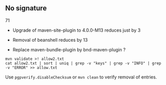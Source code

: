 ## No signature

71

* Upgrade of maven-site-plugin to 4.0.0-M13 reduces just by 3
* Removal of beanshell reduces by 13


* Replace maven-bundle-plugin by bnd-maven-plugin ?


```
mvn validate >! allow2.txt
cat allow2.txt | sort | uniq | grep -v "keys" | grep -v "INFO" | grep -v "ERROR" >> allow.txt
```

Use
`pgpverify.disableChecksum`
or
`mvn clean`
to verify removal of entries.
